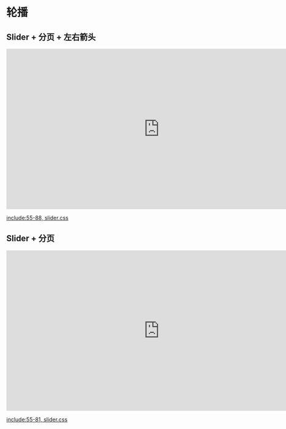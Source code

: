 # 轮播
## Slider + 分页 + 左右箭头
<div class="example-prev">
    <a href="javascript:;" title="查看代码" class="example-prev-code"></a>
    <iframe src="http://mocha.oa.com/v2/examples/pc/slider/slider1.html" width="800" height="420" frameborder="0" scrolling="auto" ></iframe>
</div>

[include:55-88, slider.css](../../examples/pc/slider/slider1.html)

## Slider + 分页
<div class="example-prev">
    <a href="javascript:;" title="查看代码" class="example-prev-code"></a>
    <iframe src="http://mocha.oa.com/v2/examples/pc/slider/slider2.html" width="800" height="420" frameborder="0" scrolling="auto" ></iframe>
</div>

[include:55-81, slider.css](../../examples/pc/slider/slider2.html)
